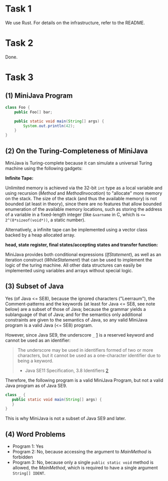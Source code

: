 Task 1
======
We use Rust. For details on the infrastructure, refer to the README.


Task 2
======
Done.


Task 3
======

(1) MiniJava Program
----------------
```java
class Foo {
    public Foo[] bar;

    public static void main(String[] args) {
        System.out.println(42);
    }
}
```

(2) On the Turing-Completeness of MiniJava
--------------------------------------

MiniJava is Turing-complete because it can simulate a universal Turing machine
using the following gadgets:

**Infinite Tape:**

Unlimited memory is achieved via the 32-bit `int` type as a local variable and
using recursion (*Method* and *MethodInvocation*) to "allocate" more memory on
the stack. The size of the stack (and thus the available memory) is not bounded
(at least in theory), since there are no features that allow bounded
enumeration of the available memory locations, such as storing the address of a
variable in a fixed-length integer (like `&varname` in C, which is `<=
2^(8*sizeof(void*))`, a static number).

Alternatively, a infinite tape can be implemented using a vector class backed
by a heap allocated array.

**head, state register, final states/accepting states and transfer function:**

MiniJava provides both conditional expressions (*IfStatement*), as well as an
iteration construct (*WhileStatement*) that can be used to implement the logic
of the turing machine. All other data structures can easily be implemented using
variables and arrays without special logic.

(3) Subset of Java
--------------

Yes (of Java <= SE8), because the ignored characters ("Leerraum"), the Comment-patterns and the keywords
(at least for Java <= SE8, see note below) are a subset of those of Java; because the grammar yields a sublanguage
of that of Java; and for the semantics only additional constraints are given to the semantics
of Java, so any valid MiniJava program is a valid Java (<= SE8) program.

However, since Java SE9, the underscore `_` [1] is a reserved keyword and
cannot be used as an identifier:

> The underscore may be used in identifiers formed of two or more characters,
> but it cannot be used as a one-character identifier due to being a keyword.
> - Java SE11 Specification, 3.8 Identifiers [2] 


Therefore, the following program is a valid MiniJava Program, but not a valid
Java program as of Java SE9.

```java
class _ {
   public static void main(String[] args) {
   }
}
```

This is why MiniJava is not a subset of Java SE9 and later.


(4) Word Problems
-------------
- Program 1: Yes
- Program 2: No, because accessing the argument to *MainMethod* is forbidden
- Program 3: No, because only a single `public static void` method is allowed, the *MainMethod*,
  which is required to have a single argument `String[] IDENT`.


[1]: https://docs.oracle.com/javase/specs/jls/se9/html/jls-3.html#jls-3.9
[2]: https://docs.oracle.com/javase/specs/jls/se11/html/jls-3.html#jls-3.8

